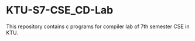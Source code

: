 # KTU-S7-CSE_CD-Lab
This repository contains c programs for compiler lab of 7th semester CSE in KTU.
